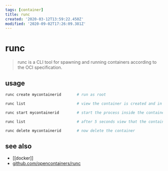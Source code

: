 ```yaml
---
tags: [container]
title: runc
created: '2020-03-12T13:59:22.450Z'
modified: '2020-09-02T17:26:09.381Z'
---
```


# runc

> runc is a CLI tool for spawning and running containers according to the OCI specification.

## usage
```sh
runc create mycontainerid       # run as root

runc list                       # view the container is created and in the "created" state

runc start mycontainerid        # start the process inside the container

runc list                       # after 5 seconds view that the container has exited and is now in the stopped state

runc delete mycontainerid       # now delete the container
```

## see also
- [[docker]]
- [github.com/opencontainers/runc](https://github.com/opencontainers/runc)
